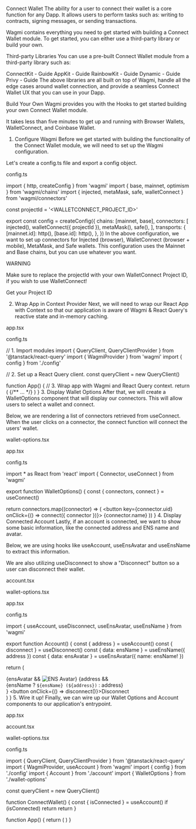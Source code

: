 Connect Wallet
The ability for a user to connect their wallet is a core function for any Dapp. It allows users to perform tasks such as: writing to contracts, signing messages, or sending transactions.

Wagmi contains everything you need to get started with building a Connect Wallet module. To get started, you can either use a third-party library or build your own.

Third-party Libraries
You can use a pre-built Connect Wallet module from a third-party library such as:

ConnectKit - Guide
AppKit - Guide
RainbowKit - Guide
Dynamic - Guide
Privy - Guide
The above libraries are all built on top of Wagmi, handle all the edge cases around wallet connection, and provide a seamless Connect Wallet UX that you can use in your Dapp.

Build Your Own
Wagmi provides you with the Hooks to get started building your own Connect Wallet module.

It takes less than five minutes to get up and running with Browser Wallets, WalletConnect, and Coinbase Wallet.

1. Configure Wagmi
Before we get started with building the functionality of the Connect Wallet module, we will need to set up the Wagmi configuration.

Let's create a config.ts file and export a config object.


config.ts

import { http, createConfig } from 'wagmi'
import { base, mainnet, optimism } from 'wagmi/chains'
import { injected, metaMask, safe, walletConnect } from 'wagmi/connectors'

const projectId = '<WALLETCONNECT_PROJECT_ID>'

export const config = createConfig({
  chains: [mainnet, base],
  connectors: [
    injected(),
    walletConnect({ projectId }),
    metaMask(),
    safe(),
  ],
  transports: {
    [mainnet.id]: http(),
    [base.id]: http(),
  },
})
In the above configuration, we want to set up connectors for Injected (browser), WalletConnect (browser + mobile), MetaMask, and Safe wallets. This configuration uses the Mainnet and Base chains, but you can use whatever you want.

WARNING

Make sure to replace the projectId with your own WalletConnect Project ID, if you wish to use WalletConnect!

Get your Project ID

2. Wrap App in Context Provider
Next, we will need to wrap our React App with Context so that our application is aware of Wagmi & React Query's reactive state and in-memory caching.


app.tsx

config.ts

 // 1. Import modules
import { QueryClient, QueryClientProvider } from '@tanstack/react-query'
import { WagmiProvider } from 'wagmi'
import { config } from './config'

// 2. Set up a React Query client.
const queryClient = new QueryClient()

function App() {
  // 3. Wrap app with Wagmi and React Query context.
  return (
    <WagmiProvider config={config}>
      <QueryClientProvider client={queryClient}> 
        {/** ... */} 
      </QueryClientProvider> 
    </WagmiProvider>
  )
}
3. Display Wallet Options
After that, we will create a WalletOptions component that will display our connectors. This will allow users to select a wallet and connect.

Below, we are rendering a list of connectors retrieved from useConnect. When the user clicks on a connector, the connect function will connect the users' wallet.


wallet-options.tsx

app.tsx

config.ts

import * as React from 'react'
import { Connector, useConnect } from 'wagmi'

export function WalletOptions() {
  const { connectors, connect } = useConnect()

  return connectors.map((connector) => (
    <button key={connector.uid} onClick={() => connect({ connector })}>
      {connector.name}
    </button>
  ))
}
4. Display Connected Account
Lastly, if an account is connected, we want to show some basic information, like the connected address and ENS name and avatar.

Below, we are using hooks like useAccount, useEnsAvatar and useEnsName to extract this information.

We are also utilizing useDisconnect to show a "Disconnect" button so a user can disconnect their wallet.


account.tsx

wallet-options.tsx

app.tsx

config.ts

import { useAccount, useDisconnect, useEnsAvatar, useEnsName } from 'wagmi'

export function Account() {
  const { address } = useAccount()
  const { disconnect } = useDisconnect()
  const { data: ensName } = useEnsName({ address })
  const { data: ensAvatar } = useEnsAvatar({ name: ensName! })

  return (
    <div>
      {ensAvatar && <img alt="ENS Avatar" src={ensAvatar} />}
      {address && <div>{ensName ? `${ensName} (${address})` : address}</div>}
      <button onClick={() => disconnect()}>Disconnect</button>
    </div>
  )
}
5. Wire it up!
Finally, we can wire up our Wallet Options and Account components to our application's entrypoint.


app.tsx

account.tsx

wallet-options.tsx

config.ts

import { QueryClient, QueryClientProvider } from '@tanstack/react-query'
import { WagmiProvider, useAccount } from 'wagmi'
import { config } from './config'
import { Account } from './account'
import { WalletOptions } from './wallet-options'

const queryClient = new QueryClient()

function ConnectWallet() {
  const { isConnected } = useAccount()
  if (isConnected) return <Account />
  return <WalletOptions />
}

function App() {
  return (
    <WagmiProvider config={config}>
      <QueryClientProvider client={queryClient}> 
        <ConnectWallet />
      </QueryClientProvider> 
    </WagmiProvider>
  )
}